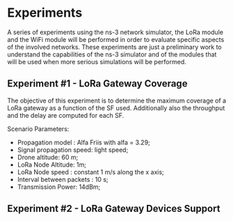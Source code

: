 # Experiments

A series of experiments using the ns-3 network simulator, the LoRa module and the WiFi module will be performed in order to evaluate specific aspects of the involved networks. These experiments are just a preliminary work to understand the capabilities of the ns-3 simulator and of the modules that will be used when more serious simulations will be performed.

## Experiment #1 - LoRa Gateway Coverage

The objective of this experiment is to determine the maximum coverage of a LoRa gateway as a function of the SF used. Additionally also the throughput and the delay are computed for each SF.



Scenario Parameters: 

* Propagation model : Alfa Friis with alfa = 3.29;
* Signal propagation speed: light speed;
* Drone altitude: 60 m;
* LoRa Node Altitude: 1m;
* LoRa Node speed : constant 1 m/s along the x axis;
* Interval between packets : 10 s;
* Transmission Power: 14dBm;


  

## Experiment #2 - LoRa Gateway Devices Support


